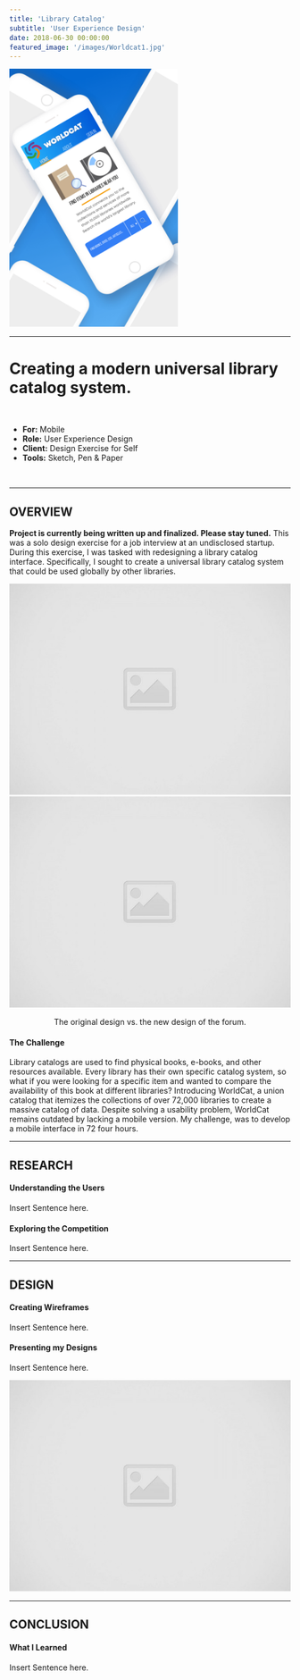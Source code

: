 ```yaml
---
title: 'Library Catalog'
subtitle: 'User Experience Design'
date: 2018-06-30 00:00:00
featured_image: '/images/Worldcat1.jpg'
---
```


<img src="/images/Worldcat1.jpg" alt="Worldcat1"  width="60%" height="60%" />

---

# Creating a modern universal library catalog system.
<br>

* **For:** Mobile
* **Role:** User Experience Design
* **Client:** Design Exercise for Self
* **Tools:** Sketch, Pen & Paper
<br>

---


## OVERVIEW


**Project is currently being written up and finalized. Please stay tuned.**
This was a solo design exercise for a job interview at an undisclosed startup. During this exercise, I was tasked with redesigning a library catalog interface. Specifically, I sought to create a universal library catalog system that could be used globally by other libraries. 

<div class="gallery" data-columns="1">
	<img src="/images/placeholder.jpg">
	<img src="/images/placeholder.jpg">
</div>
<p style="text-align: center;"> The original design vs. the new design of the forum.</p>


#### The Challenge

Library catalogs are used to find physical books, e-books, and other resources available. Every library has their own specific catalog system, so what if you were looking for a specific item and wanted to compare the availability of this book at different libraries? Introducing WorldCat, a union catalog that itemizes the collections of over 72,000 libraries to create a massive catalog of data. Despite solving a usability problem, WorldCat remains outdated by lacking a mobile version. My challenge, was to develop a mobile interface in 72 four hours.


---


## RESEARCH


#### Understanding the Users

Insert Sentence here.


#### Exploring the Competition 

 Insert Sentence here.
 
 



---


## DESIGN

#### Creating Wireframes

Insert Sentence here.


#### Presenting my Designs

Insert Sentence here. 


![](/images/placeholder.jpg)

---


## CONCLUSION

#### What I Learned

Insert Sentence here.

